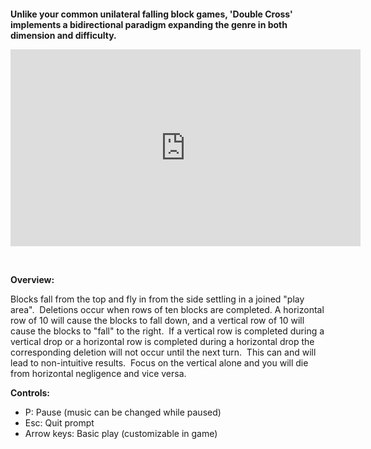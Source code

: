 <p align="center"><img src="http://i1192.photobucket.com/albums/aa340/Mekire/logo2.png" alt="" /></p>
<p><strong>Unlike your common unilateral falling block games, 'Double Cross' implements a bidirectional paradigm expanding the genre in both dimension and difficulty. </strong></p>
<p align="center"><iframe width="560" height="315" src="http://www.youtube.com/embed/gP-9MVIKlT4?rel=0" frameborder="0" allowfullscreen></iframe></p>
<p align="center">&nbsp;</p>
<p style="text-align: left;"><strong>Overview:</strong></p>
<p>Blocks fall from the top and fly in from the side settling in a joined "play area".&nbsp; Deletions occur when rows of ten blocks are completed. A horizontal row of 10 will cause the blocks to fall down, and a vertical row of 10 will cause the blocks to "fall" to the right.&nbsp; If a vertical row is completed during a vertical drop or a horizontal row is completed during a horizontal drop the corresponding deletion will not occur until the next turn.&nbsp; This can and will lead to non-intuitive results.&nbsp; Focus on the vertical alone and you will die from horizontal negligence and vice versa.</p>
<p style="text-align: left;"><strong>Controls:</strong></p>
<ul>
<li>P: Pause (music can be changed while paused)</li>
<li>Esc: Quit prompt</li>
<li>Arrow keys: Basic play (customizable in game)</li>
</ul>
